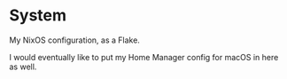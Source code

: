 # System

My NixOS configuration, as a Flake.

I would eventually like to put my Home Manager config for macOS in here as well.
